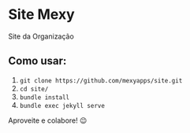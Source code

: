 # Site Mexy

Site da Organização

## Como usar:

1. `git clone https://github.com/mexyapps/site.git`
2. `cd site/`
3. `bundle install`
4. `bundle exec jekyll serve`

Aproveite e colabore! :wink:

